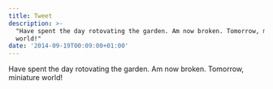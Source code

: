 ```yaml
---
title: Tweet
description: >-
  "Have spent the day rotovating the garden. Am now broken. Tomorrow, miniature
  world!"
date: '2014-09-19T00:09:00+01:00'
---
```

Have spent the day rotovating the garden. Am now broken. Tomorrow, miniature world!
